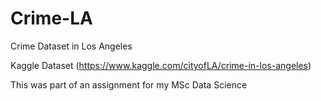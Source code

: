 # Crime-LA
Crime Dataset in Los Angeles 

Kaggle Dataset (https://www.kaggle.com/cityofLA/crime-in-los-angeles)

This was part of an assignment for my MSc Data Science 
